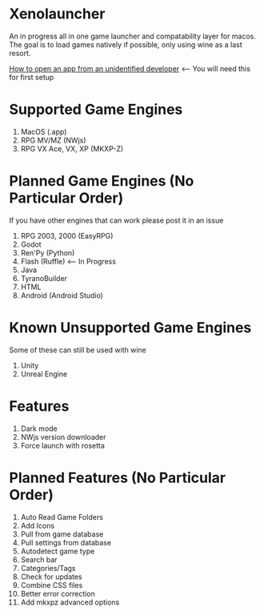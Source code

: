 # Xenolauncher
An in progress all in one game launcher and compatability layer for macos. The goal is to load games natively if possible, only using wine as a last resort.

[How to open an app from an unidentified developer](https://support.apple.com/guide/mac-help/open-a-mac-app-from-an-unknown-developer-mh40616/mac) <-- You will need this for first setup

# Supported Game Engines
1. MacOS (.app)
2. RPG MV/MZ (NWjs)
3. RPG VX Ace, VX, XP (MKXP-Z)

# Planned Game Engines (No Particular Order)
If you have other engines that can work please post it in an issue<br>
1. RPG 2003, 2000 (EasyRPG)
2. Godot
3. Ren'Py (Python)
4. Flash (Ruffle) <-- In Progress
5. Java
6. TyranoBuilder
7. HTML
8. Android (Android Studio)

# Known Unsupported Game Engines
Some of these can still be used with wine<br>
1. Unity
2. Unreal Engine

# Features
1. Dark mode
2. NWjs version downloader
3. Force launch with rosetta

# Planned Features (No Particular Order)
1. Auto Read Game Folders
2. Add Icons
3. Pull from game database
4. Pull settings from database
5. Autodetect game type
6. Search bar
7. Categories/Tags
8. Check for updates
9. Combine CSS files
10. Better error correction
11. Add mkxpz advanced options